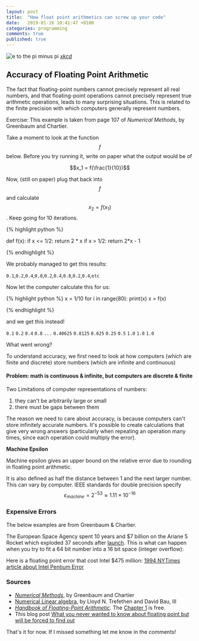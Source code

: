 ```yaml
---
layout: post
title:  "How float point arithmetics can screw up your code"
date:   2019-01-16 10:41:47 +0100
categories: programming
comments: true
published: true
---
```

<!-- <div class="message">

 </div> -->

![e to the pi minus pi](https://imgs.xkcd.com/comics/e_to_the_pi_minus_pi.png)
<cite>[xkcd](https://xkcd.com/217/)</cite>
## Accuracy of Floating Point Arithmetic

The fact that floating-point numbers cannot precisely represent all real numbers, and that floating-point operations cannot precisely represent true arithmetic operations, leads to many surprising situations. This is related to the finite precision with which computers generally represent numbers.

Exercise:
This example is taken from page 107 of *Numerical Methods*, by Greenbaum and Chartier.

Take a moment to look at the function $$f$$ below.  Before you try running it, write on paper what the output would be of 

$$x_1 = f(\frac{1}{10})$$ 

Now, (still on paper) plug that back into $$f$$ and calculate $$x_2 = f(x_1)$$.  Keep going for 10 iterations.


{% highlight python %}

def f(x):
    if x <= 1/2:
        return 2 * x
    if x > 1/2:
        return 2*x - 1

{% endhighlight %}

We probably managed to get this results:

`0.1`,`0.2`,`0.4`,`0.8`,`0.2`,`0.4`,`0.8`,`0.2`,`0.4`,`etc`

Now let the computer calculate this for us:

{% highlight python %}
x = 1/10
for i in range(80):
    print(x)
    x = f(x)
    
{% endhighlight %}    

and we get this instead!

`0.1`
`0.2`
`0.4`
`0.8`
`...`
`0.40625`
`0.8125`
`0.625`
`0.25`
`0.5`
`1.0`
`1.0`
`1.0`



What went wrong?

To understand accuracy, we first need to look at how computers (which are finite and discrete) store numbers (which are infinite and continuous)


#### Problem: math is continuous & infinite, but computers are discrete & finite

Two Limitations of computer representations of numbers:
1. they can't be arbitrarily large or small
2. there must be gaps between them

The reason we need to care about accuracy, is because computers can't store infinitely accurate numbers.  It's possible to create calculations that give very wrong answers (particularly when repeating an operation many times, since each operation could multiply the error).

**Machine Epsilon**

Machine epsilon gives an upper bound on the relative error due to rounding in floating point arithmetic. 

It is also defined as half the distance between 1 and the next larger number. This can vary by computer.  IEEE standards for double precision specify $$ \varepsilon_{machine} = 2^{-53} \approx 1.11 \times 10^{-16}$$

### Expensive Errors

The below examples are from Greenbaum & Chartier.

The European Space Agency spent 10 years and $7 billion on the Ariane 5 Rocket which exploded 37 seconds after [launch](https://youtu.be/PK_yguLapgA). This is what can happen when you try to fit a 64 bit number into a 16 bit space (integer overflow):

Here is a floating point error that cost Intel $475 million:
[1994 NYTimes article about Intel Pentium Error](http://www.nytimes.com/1994/11/24/business/company-news-flaw-undermines-accuracy-of-pentium-chips.html)

### Sources 

- [*Numerical Methods*](https://press.princeton.edu/titles/9763.html), by Greenbaum and Chartier
- [Numerical Linear algebra](https://people.maths.ox.ac.uk/trefethen/text.html), by Lloyd N. Trefethen and David Bau, III
- [*Handbook of Floating-Point Arithmetic*](http://www.springer.com/gp/book/9780817647049). The [Chapter 1](https://perso.ens-lyon.fr/jean-michel.muller/chapitre1.pdf) is free. 
- This blog post [What you never wanted to know about floating point but will be forced to find out](http://www.volkerschatz.com/science/float.html)


That's it for now. If I missed something let me know in the comments! 



